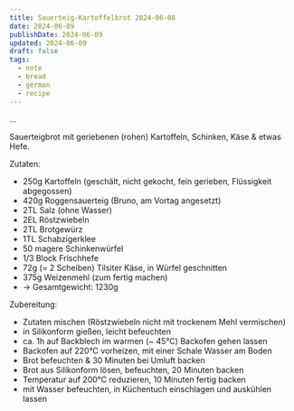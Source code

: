 ```yaml
---
title: Sauerteig-Kartoffelbrot 2024-06-08
date: 2024-06-09
publishDate: 2024-06-09
updated: 2024-06-09
draft: false
tags:
  - note
  - bread
  - german
  - recipe
---
```


...

Sauerteigbrot mit geriebenen (rohen) Kartoffeln, Schinken, Käse & etwas Hefe.

Zutaten:

- 250g Kartoffeln (geschält, nicht gekocht, fein gerieben, Flüssigkeit abgegossen)
- 420g Roggensauerteig (Bruno, am Vortag angesetzt)
- 2TL Salz (ohne Wasser)
- 2EL Röstzwiebeln
- 2TL Brotgewürz
- 1TL Schabzigerklee
- 50 magere Schinkenwürfel
- 1/3 Block Frischhefe
- 72g (= 2 Scheiben) Tilsiter Käse, in Würfel geschnitten
- 375g Weizenmehl (zum fertig machen)
- -> Gesamtgewicht: 1230g

Zubereitung:

- Zutaten mischen (Röstzwiebeln nicht mit trockenem Mehl vermischen)
- in Silikonform gießen, leicht befeuchten
- ca. 1h auf Backblech im warmen (~ 45°C) Backofen gehen lassen
- Backofen auf 220°C vorheizen, mit einer Schale Wasser am Boden
- Brot befeuchten & 30 Minuten bei Umluft backen
- Brot aus Silikonform lösen, befeuchten, 20 Minuten backen
- Temperatur auf 200°C reduzieren, 10 Minuten fertig backen
- mit Wasser befeuchten, in Küchentuch einschlagen und auskühlen lassen